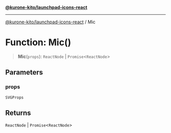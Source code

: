 [**@kurone-kito/launchpad-icons-react**](../README.md)

***

[@kurone-kito/launchpad-icons-react](../globals.md) / Mic

# Function: Mic()

> **Mic**(`props`): `ReactNode` \| `Promise`\<`ReactNode`\>

## Parameters

### props

`SVGProps`

## Returns

`ReactNode` \| `Promise`\<`ReactNode`\>
